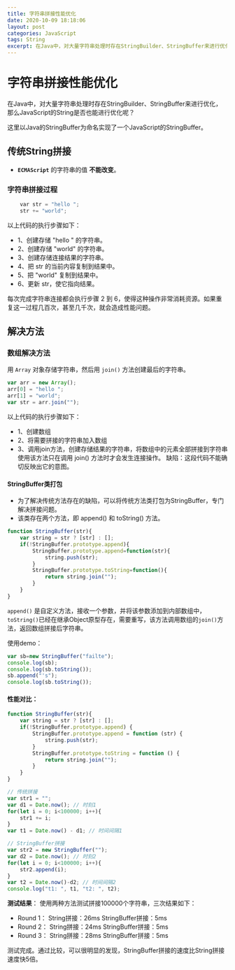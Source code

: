 ```yaml
---
title: 字符串拼接性能优化
date: 2020-10-09 18:18:06
layout: post
categories: JavaScript
tags: String
excerpt: 在Java中，对大量字符串处理时存在StringBuilder、StringBuffer来进行优化，那么JavaScript的String是否也能进行优化呢？
---
```


# 字符串拼接性能优化

在Java中，对大量字符串处理时存在StringBuilder、StringBuffer来进行优化，那么JavaScript的String是否也能进行优化呢？

这里以Java的StringBuffer为命名实现了一个JavaScript的StringBuffer。

## 传统String拼接

* **`ECMAScript`** 的字符串的值 **不能改变**。

### 字符串拼接过程

```js
    var str = "hello ";
    str += "world";
```

以上代码的执行步骤如下：

* 1、创建存储 "hello " 的字符串。
* 2、创建存储 "world" 的字符串。
* 3、创建存储连接结果的字符串。
* 4、把 str 的当前内容复制到结果中。
* 5、把 "world" 复制到结果中。
* 6、更新 str，使它指向结果。

每次完成字符串连接都会执行步骤 2 到 6，使得这种操作非常消耗资源。如果重复这一过程几百次，甚至几千次，就会造成性能问题。

## 解决方法

### 数组解决方法

用 `Array` 对象存储字符串，然后用 `join()` 方法创建最后的字符串。

```js
var arr = new Array();
arr[0] = "hello ";
arr[1] = "world";
var str = arr.join("");
```

以上代码的执行步骤如下：

* 1、创建数组
* 2、将需要拼接的字符串加入数组
* 3、调用join方法，创建存储结果的字符串，将数组中的元素全部拼接到字符串
使用该方法只在调用 join() 方法时才会发生连接操作。
缺陷：这段代码不能确切反映出它的意图。

#### StringBuffer类打包

* 为了解决传统方法存在的缺陷，可以将传统方法类打包为StringBuffer，专门解决拼接问题。
* 该类存在两个方法，即 append() 和 toString() 方法。

```javascript
function StringBuffer(str){
    var string = str ? [str] : [];
    if(!StringBuffer.prototype.append){
        StringBuffer.prototype.append=function(str){
            string.push(str);
        }
        StringBuffer.prototype.toString=function(){
            return string.join("");
        }
    }
}
```

`append()` 是自定义方法，接收一个参数，并将该参数添加到内部数组中，`toString()`已经在继承Object原型存在，需要重写，该方法调用数组的`join()`方法，返回数组拼接后字符串。

使用demo：

```javascript
var sb=new StringBuffer("failte");
console.log(sb);
console.log(sb.toString());
sb.append("'s");
console.log(sb.toString());
```

#### 性能对比：

```javascript
function StringBuffer(str){
    var string = str ? [str] : [];
    if(!StringBuffer.prototype.append) {
        StringBuffer.prototype.append = function (str) {
            string.push(str);
        }
        StringBuffer.prototype.toString = function () {
            return string.join("");
        }
    }
}

// 传统拼接
var str1 = "";
var d1 = Date.now(); // 时刻1
for(let i = 0; i<100000; i++){
    str1 += i;
}
var t1 = Date.now() - d1; // 时间间隔1

// StringBuffer拼接
var str2 = new StringBuffer("");
var d2 = Date.now(); // 时刻2
for(let i = 0; i<100000; i++){
    str2.append(i);
}
var t2 = Date.now()-d2; // 时间间隔2
console.log("t1: ", t1, "t2: ", t2);
```

**测试结果**：
使用两种方法测试拼接100000个字符串，三次结果如下：

* Round 1：
String拼接：26ms
StringBuffer拼接：5ms
* Round 2：
String拼接：24ms
StringBuffer拼接：5ms
* Round 3：
String拼接：28ms
StringBuffer拼接：5ms

测试完成。通过比较，可以很明显的发现，StringBuffer拼接的速度比String拼接速度快5倍。
